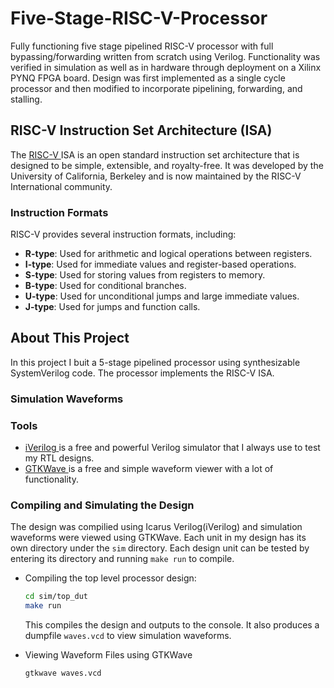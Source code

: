 # Five-Stage-RISC-V-Processor
Fully functioning five stage pipelined RISC-V processor with full bypassing/forwarding written from scratch using Verilog. Functionality was verified in simulation as well as in hardware through deployment on a Xilinx PYNQ FPGA board. Design was first implemented as a single cycle processor and then modified to incorporate pipelining, forwarding, and stalling.

## RISC-V Instruction Set Architecture (ISA)
The <a href="https://riscv.org/technical/specifications/"> RISC-V </a> ISA is an open standard instruction set architecture that is designed to be simple, extensible, and royalty-free. It was developed by the University of California, Berkeley and is now maintained by the RISC-V International community.

### Instruction Formats
RISC-V provides several instruction formats, including:
- **R-type**: Used for arithmetic and logical operations between registers.
- **I-type**: Used for immediate values and register-based operations.
- **S-type**: Used for storing values from registers to memory.
- **B-type**: Used for conditional branches.
- **U-type**: Used for unconditional jumps and large immediate values.
- **J-type**: Used for jumps and function calls.

## About This Project
In this project I buit a 5-stage pipelined processor using synthesizable SystemVerilog code. The processor implements the RISC-V ISA.
### Simulation Waveforms

### Tools
* <a href="https://github.com/steveicarus/iverilog"> iVerilog </a> is a free and powerful Verilog simulator that I always use to test my RTL designs.
* <a href="https://gtkwave.sourceforge.net"> GTKWave </a> is a free and simple waveform viewer with a lot of functionality. 
### Compiling and Simulating the Design
The design was compilied using Icarus Verilog(iVerilog) and simulation waveforms were viewed using GTKWave. Each unit in my design has its own directory under the ```sim``` directory. Each design unit can be tested by entering its directory and running ```make run``` to compile. 
* Compiling the top level processor design: 
  ```sh
  cd sim/top_dut
  make run
  ```
  This compiles the design and outputs to the console. It also produces a dumpfile ```waves.vcd``` to view simulation waveforms.
  
* Viewing Waveform Files using GTKWave
  ```sh
  gtkwave waves.vcd
  ```

